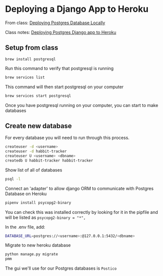 # Deploying a Django App to Heroku
From class: [Deploying Postgres Database Locally](https://momentumlearn.notion.site/Using-Postgres-Locally-6d24cd1ea8854eabb875023d6696fba9)

Class notes: [Deploying Postgres Django app to Heroku](https://momentumlearn.notion.site/Deploying-a-Django-App-to-Heroku-81488333c03445539bfc7eb3c1691ed0#df1b110251304048849f96ca9453ed04)

## Setup from class
`brew install postgresql`


Run this command to verify that postgresql is running
 ```sh 
brew services list
 ```

This command will then start postgresql on your computer
```sh
brew services start postgresql
```

Once you have postgresql running on your computer, you can start to make databases

## Create new database

For every database you will need to run through this process.
```sh
createuser -d <username> 
createuser -d habbit-tracker 
createuser U <username> <dbname>
createdb U habbit-tracker habbit-tracker
```

Show list of all of databases
```sh
psql -l
```

Connect an 'adapter' to allow django ORM to communicate with Postgres Database on Heroku
```sh
pipenv install psycopg2-binary
```
You can check this was installed correctly by looking for it in the pipfile and will be listed as `psycopg2-binary = "*",`

In the .env file, add:
```sh
DATABASE_URL=postgres://<username>:@127.0.0.1:5432/<dbname>
```

Migrate to new heroku database
```sh
python manage.py migrate
pmm
```

The gui we'll use for our Postgres databases is `Postico`